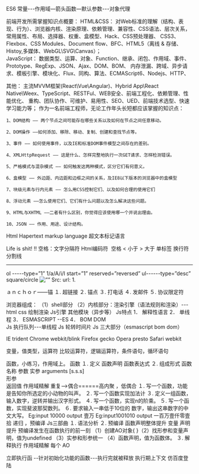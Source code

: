 ES6
常量---作用域—箭头函数—默认参数---对象代理



前端开发所需掌握知识点概要：
HTML&CSS：
	对Web标准的理解（结构、表现、行为）、浏览器内核、渲染原理、依赖管理、兼容性、CSS语法、层次关系，常用属性、布局、选择器、权重、盒模型、Hack、CSS预处理器、
	CSS3、Flexbox、CSS Modules、Document flow、BFC、HTML5（离线 & 存储、Histoy,多媒体、WebGL\SVG\Canvas）；		
JavaScript：
    数据类型、运算、对象、Function、继承、闭包、作用域、事件、Prototype、RegExp、JSON、Ajax、DOM、BOM、
    内存泄漏、跨域、异步请求、模板引擎、模块化、Flux、同构、算法、ECMAScript6、Nodejs、HTTP、

其他：
    主流MVVM框架(React\Vue\Angular)、Hybrid App\React Native\Weex、TypeScript、RESTFul、WEB安全、前端工程化、依赖管理、性能优化、
    重构、团队协作、可维护、易用性、SEO、UED、前端技术选型、快速学习能力等；
作为一名前端工程师，无论工作年头长短都应该掌握的知识点：

	1、DOM结构 —— 两个节点之间可能存在哪些关系以及如何在节点之间任意移动。

	2、DOM操作 ——如何添加、移除、移动、复制、创建和查找节点等。

	3、事件 —— 如何使用事件，以及IE和标准DOM事件模型之间存在的差别。

	4、XMLHttpRequest —— 这是什么、怎样完整地执行一次GET请求、怎样检测错误。

	5、严格模式与混杂模式 —— 如何触发这两种模式，区分它们有何意义。

	6、盒模型 —— 外边距、内边距和边框之间的关系，及IE8以下版本的浏览器中的盒模型

	7、块级元素与行内元素 —— 怎么用CSS控制它们、以及如何合理的使用它们

	8、浮动元素 ——怎么使用它们、它们有什么问题以及怎么解决这些问题。

	9、HTML与XHTML ——二者有什么区别，你觉得应该使用哪一个并说出理由。

	10、JSON —— 作用、用途、设计结构。
Html
Hapertext markup language
超文本标记语言
<html lang=”en”>
<!—lang=”en”  告诉浏览器搜索引擎爬虫，网页是关于什么的内容-->
<head>
<meta charset=”utf-8”>
<title>网页标题</title>
</head>
<body>
	Life is shit! !!
</body>
</html>
空格：文字分隔符
Html编码符
&nbsp;空格
&lt; 小于
&gt; 大于
单标签
<meta>
换行符  <br/>
分割线   <hr/>

ol -----type=”1” 1/a/A/i/I   start=”1”   reserved=”reversed”
ul------type=”desc”   square/circle 
<img src=”” alt=”” title=””> 
Src: url:  1.

<a href=””></a>
ａｎｃｈｏｒ――锚
１.	超链接
２.	锚点
３.	打电话
４.	发邮件
５.	协议限定符　　　


浏览器组成：
（1）shell部分
（2）内核部分：渲染引擎（语法规则和渲染）---html css 绘制渲染
				Js引擎
				其他模块（异步等）
Js特点
1．	解释性语言
2．	单线程
3．	ESMASCRIPT  --ES
4．	BOM DOM  
Js 执行队列---单线程
Js 轮转时间片
Js 三大部分（esmascript bom dom）

IE              trident
Chrome         webkit/blink
Firefox          gecko
Opera           presto
Safari            webkit

变量，值类型，运算符
比较运算符，逻辑运算符，条件语句，循环语句

函数，小练习，作用域上。
函数
１.	定义
      函数声明
      函数表达式
２.	组成形式
	函数名称
	参数
			实参  arguments    [s.s.s]    
			形参   
	返回值
作用域精解
重复—>偶合======高内聚 ，低偶合
１.	写一个函数，功能是告知你所选定的小动物的叫声。
２.	写一个函数实现加法计
３.	定义一组函数，输入数字，逆转并输出汉字形式。
４.	写一个函数，实现n的阶乘。
５.	写一个函数，实现斐波那契数列。
６.	要求输入一串低于10位的 数字，输出这串数字的中文大写。
Eg:input 10000 output 壹万
Eg:input1001010 output 一百万壹仟零壹拾
递归 ，预编译
Js三部曲
１.	语法分析
２.	预编译
函数声明整体提升
变量 声明提升
预编译发生在函数执行的前一刻
（1）创建AO对象{
}（2）找形参和变量声明，值为undefined
（3）实参和形参统一
（4）函数声明，值为函数体。
３.	解释执行 
作用域精解
每个
AO  

立即执行函
--针对初始化功能的函数---执行完就被释放
执行期上下文
仿百度登陆

